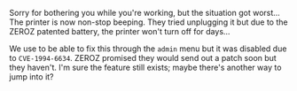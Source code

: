 Sorry for bothering you while you're working, but the situation got worst... The printer is now non-stop beeping. They tried unplugging it but due to the ZEROZ patented battery, the printer won't turn off for days...

We use to be able to fix this through the `admin` menu but it was disabled due to `CVE-1994-6634`. ZEROZ promised they would send out a patch soon but they haven't. I'm sure the feature still exists; maybe there's another way to jump into it?
